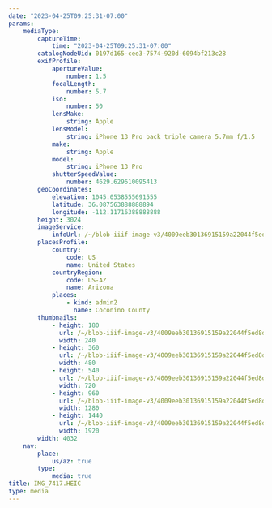 ```yaml
---
date: "2023-04-25T09:25:31-07:00"
params:
    mediaType:
        captureTime:
            time: "2023-04-25T09:25:31-07:00"
        catalogNodeUid: 0197d165-cee3-7574-920d-6094bf213c28
        exifProfile:
            apertureValue:
                number: 1.5
            focalLength:
                number: 5.7
            iso:
                number: 50
            lensMake:
                string: Apple
            lensModel:
                string: iPhone 13 Pro back triple camera 5.7mm f/1.5
            make:
                string: Apple
            model:
                string: iPhone 13 Pro
            shutterSpeedValue:
                number: 4629.629610095413
        geoCoordinates:
            elevation: 1045.0538555691555
            latitude: 36.087563888888894
            longitude: -112.11716388888888
        height: 3024
        imageService:
            infoUrl: /~/blob-iiif-image-v3/4009eeb30136915159a22044f5ed8d26881b347bac21c9b40d80f054dcb91a81/info.json
        placesProfile:
            country:
                code: US
                name: United States
            countryRegion:
                code: US-AZ
                name: Arizona
            places:
                - kind: admin2
                  name: Coconino County
        thumbnails:
            - height: 180
              url: /~/blob-iiif-image-v3/4009eeb30136915159a22044f5ed8d26881b347bac21c9b40d80f054dcb91a81/full/240%2C180/0/default.jpg
              width: 240
            - height: 360
              url: /~/blob-iiif-image-v3/4009eeb30136915159a22044f5ed8d26881b347bac21c9b40d80f054dcb91a81/full/480%2C360/0/default.jpg
              width: 480
            - height: 540
              url: /~/blob-iiif-image-v3/4009eeb30136915159a22044f5ed8d26881b347bac21c9b40d80f054dcb91a81/full/720%2C540/0/default.jpg
              width: 720
            - height: 960
              url: /~/blob-iiif-image-v3/4009eeb30136915159a22044f5ed8d26881b347bac21c9b40d80f054dcb91a81/full/1280%2C960/0/default.jpg
              width: 1280
            - height: 1440
              url: /~/blob-iiif-image-v3/4009eeb30136915159a22044f5ed8d26881b347bac21c9b40d80f054dcb91a81/full/1920%2C1440/0/default.jpg
              width: 1920
        width: 4032
    nav:
        place:
            us/az: true
        type:
            media: true
title: IMG_7417.HEIC
type: media
---
```

